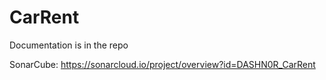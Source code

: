 # CarRent

Documentation is in the repo

SonarCube: https://sonarcloud.io/project/overview?id=DASHN0R_CarRent
